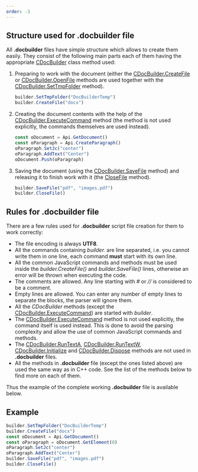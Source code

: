 ```yaml
---
order: -3
---
```


## Structure used for .docbuilder file

All **.docbuilder** files have simple structure which allows to create them easily. They consist of the following main parts each of them having the appropriate [CDocBuilder](../../../Document%20Builder/Builder%20Framework/C++/CDocBuilder/index.md) class method used:

1. Preparing to work with the document (either the [CDocBuilder.CreateFile](../../Builder%20Framework/C++/CDocBuilder/CreateFile/index.md) or [CDocBuilder.OpenFile](../../Builder%20Framework/C++/CDocBuilder/OpenFile/index.md) methods are used together with the [CDocBuilder.SetTmpFolder](../../Builder%20Framework/C++/CDocBuilder/SetTmpFolder/index.md) method).

   ``` ts
   builder.SetTmpFolder("DocBuilderTemp")
   builder.CreateFile("docx")
   ```

2. Creating the document contents with the help of the [CDocBuilder.ExecuteCommand](../../Builder%20Framework/C++/CDocBuilder/ExecuteCommand/index.md) method (the method is not used explicitly, the commands themselves are used instead).

   ``` ts
   const oDocument = Api.GetDocument()
   const oParagraph = Api.CreateParagraph()
   oParagraph.SetJc("center")
   oParagraph.AddText("Center")
   oDocument.Push(oParagraph)
   ```

3. Saving the document (using the [CDocBuilder.SaveFile](../../Builder%20Framework/C++/CDocBuilder/SaveFile/index.md) method) and releasing it to finish work with it (the [CloseFile](../../Builder%20Framework/C++/CDocBuilder/CloseFile/index.md) method).
   ``` ts
   builder.SaveFile("pdf", "images.pdf")
   builder.CloseFile()
   ```

## Rules for .docbuilder file

There are a few rules used for **.docbuilder** script file creation for them to work correctly:

- The file encoding is always **UTF8**.
- All the commands containing *builder.* are line separated, i.e. you cannot write them in one line, each command **must** start with its own line.
- All the common JavaScript commands and methods must be used inside the *builder.CreateFile()* and *builder.SaveFile()* lines, otherwise an error will be thrown when executing the code.
- The comments are allowed. Any line starting with *#* or *//* is considered to be a comment.
- Empty lines are allowed. You can enter any number of empty lines to separate the blocks, the parser will ignore them.
- All the *CDocBuilder* methods (except the [CDocBuilder.ExecuteCommand](../../Builder%20Framework/C++/CDocBuilder/ExecuteCommand/index.md)) are started with *builder*.
- The [CDocBuilder.ExecuteCommand](../../Builder%20Framework/C++/CDocBuilder/ExecuteCommand/index.md) method is not used explicitly, the command itself is used instead. This is done to avoid the parsing complexity and allow the use of common JavaScript commands and methods.
- The [CDocBuilder.RunTextA](../../Builder%20Framework/C++/CDocBuilder/RunTextA/index.md), [CDocBuilder.RunTextW](../../Builder%20Framework/C++/CDocBuilder/RunTextW/index.md), [CDocBuilder.Initialize](../../Builder%20Framework/C++/CDocBuilder/Initialize/index.md) and [CDocBuilder.Dispose](../../Builder%20Framework/C++/CDocBuilder/Dispose/index.md) methods are not used in **.docbuilder** files.
- All the methods in **.docbuilder** file (except the ones listed above) are used the same way as in C++ code. See the list of the methods below to find more on each of them.

Thus the example of the complete working **.docbuilder** file is available below.

## Example

``` ts
builder.SetTmpFolder("DocBuilderTemp")
builder.CreateFile("docx")
const oDocument = Api.GetDocument()
const oParagraph = oDocument.GetElement(0)
oParagraph.SetJc("center")
oParagraph.AddText("Center")
builder.SaveFile("pdf", "images.pdf")
builder.CloseFile()
```
